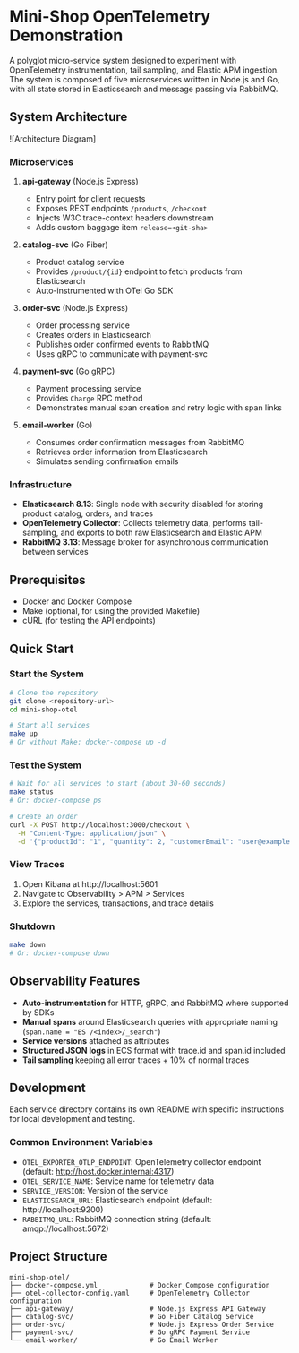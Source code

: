 # Mini-Shop OpenTelemetry Demonstration

A polyglot micro-service system designed to experiment with OpenTelemetry instrumentation, tail sampling, and Elastic APM ingestion. The system is composed of five microservices written in Node.js and Go, with all state stored in Elasticsearch and message passing via RabbitMQ.

## System Architecture

![Architecture Diagram]

### Microservices

1. **api-gateway** (Node.js Express)
   - Entry point for client requests
   - Exposes REST endpoints `/products`, `/checkout`
   - Injects W3C trace-context headers downstream
   - Adds custom baggage item `release=<git-sha>`

2. **catalog-svc** (Go Fiber)
   - Product catalog service
   - Provides `/product/{id}` endpoint to fetch products from Elasticsearch
   - Auto-instrumented with OTel Go SDK

3. **order-svc** (Node.js Express)
   - Order processing service
   - Creates orders in Elasticsearch
   - Publishes order confirmed events to RabbitMQ
   - Uses gRPC to communicate with payment-svc

4. **payment-svc** (Go gRPC)
   - Payment processing service
   - Provides `Charge` RPC method
   - Demonstrates manual span creation and retry logic with span links

5. **email-worker** (Go)
   - Consumes order confirmation messages from RabbitMQ
   - Retrieves order information from Elasticsearch
   - Simulates sending confirmation emails

### Infrastructure

- **Elasticsearch 8.13**: Single node with security disabled for storing product catalog, orders, and traces
- **OpenTelemetry Collector**: Collects telemetry data, performs tail-sampling, and exports to both raw Elasticsearch and Elastic APM
- **RabbitMQ 3.13**: Message broker for asynchronous communication between services

## Prerequisites

- Docker and Docker Compose
- Make (optional, for using the provided Makefile)
- cURL (for testing the API endpoints)

## Quick Start

### Start the System

```bash
# Clone the repository
git clone <repository-url>
cd mini-shop-otel

# Start all services
make up
# Or without Make: docker-compose up -d
```

### Test the System

```bash
# Wait for all services to start (about 30-60 seconds)
make status
# Or: docker-compose ps

# Create an order
curl -X POST http://localhost:3000/checkout \
  -H "Content-Type: application/json" \
  -d '{"productId": "1", "quantity": 2, "customerEmail": "user@example.com"}'
```

### View Traces

1. Open Kibana at http://localhost:5601
2. Navigate to Observability > APM > Services
3. Explore the services, transactions, and trace details

### Shutdown

```bash
make down
# Or: docker-compose down
```

## Observability Features

- **Auto-instrumentation** for HTTP, gRPC, and RabbitMQ where supported by SDKs
- **Manual spans** around Elasticsearch queries with appropriate naming (`span.name = "ES /<index>/_search"`)
- **Service versions** attached as attributes
- **Structured JSON logs** in ECS format with trace.id and span.id included
- **Tail sampling** keeping all error traces + 10% of normal traces

## Development

Each service directory contains its own README with specific instructions for local development and testing.

### Common Environment Variables

- `OTEL_EXPORTER_OTLP_ENDPOINT`: OpenTelemetry collector endpoint (default: http://host.docker.internal:4317)
- `OTEL_SERVICE_NAME`: Service name for telemetry data
- `SERVICE_VERSION`: Version of the service
- `ELASTICSEARCH_URL`: Elasticsearch endpoint (default: http://localhost:9200)
- `RABBITMQ_URL`: RabbitMQ connection string (default: amqp://localhost:5672)

## Project Structure

```
mini-shop-otel/
├── docker-compose.yml             # Docker Compose configuration
├── otel-collector-config.yaml     # OpenTelemetry Collector configuration
├── api-gateway/                   # Node.js Express API Gateway
├── catalog-svc/                   # Go Fiber Catalog Service
├── order-svc/                     # Node.js Express Order Service
├── payment-svc/                   # Go gRPC Payment Service
└── email-worker/                  # Go Email Worker
```
